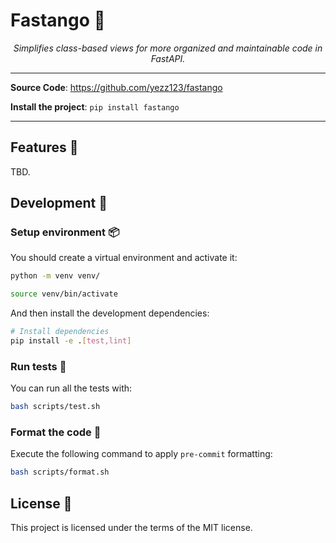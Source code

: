 # Fastango 🍉

<p align="center">
    <em>Simplifies class-based views for more organized and maintainable code in FastAPI.</em>
</p>

---

**Source Code**: <https://github.com/yezz123/fastango>

**Install the project**: `pip install fastango`

---

## Features 🎉

TBD.

## Development 🚧

### Setup environment 📦

You should create a virtual environment and activate it:

```bash
python -m venv venv/
```

```bash
source venv/bin/activate
```

And then install the development dependencies:

```bash
# Install dependencies
pip install -e .[test,lint]
```

### Run tests 🌝

You can run all the tests with:

```bash
bash scripts/test.sh
```

### Format the code 🍂

Execute the following command to apply `pre-commit` formatting:

```bash
bash scripts/format.sh
```

## License 🍻

This project is licensed under the terms of the MIT license.
